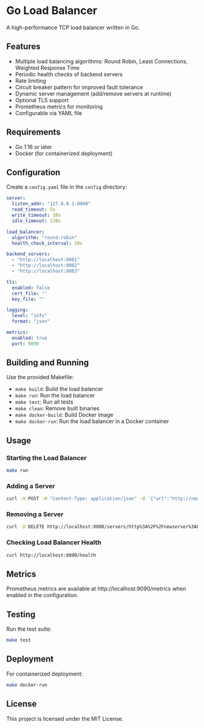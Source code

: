 # Go Load Balancer

A high-performance TCP load balancer written in Go.

## Features

- Multiple load balancing algorithms: Round Robin, Least Connections, Weighted Response Time
- Periodic health checks of backend servers
- Rate limiting
- Circuit breaker pattern for improved fault tolerance
- Dynamic server management (add/remove servers at runtime)
- Optional TLS support
- Prometheus metrics for monitoring
- Configurable via YAML file

## Requirements

- Go 1.16 or later
- Docker (for containerized deployment)

## Configuration

Create a `config.yaml` file in the `config` directory:

```yaml
server:
  listen_addr: "127.0.0.1:8080"
  read_timeout: 5s
  write_timeout: 10s
  idle_timeout: 120s

load_balancer:
  algorithm: "round-robin"
  health_check_interval: 10s

backend_servers:
  - "http://localhost:8081"
  - "http://localhost:8082"
  - "http://localhost:8083"

tls:
  enabled: false
  cert_file: ""
  key_file: ""

logging:
  level: "info"
  format: "json"

metrics:
  enabled: true
  port: 9090
```
## Building and Running

Use the provided Makefile:

- `make build`: Build the load balancer
- `make run`: Run the load balancer
- `make test`: Run all tests
- `make clean`: Remove built binaries
- `make docker-build`: Build Docker image
- `make docker-run`: Run the load balancer in a Docker container

## Usage

### Starting the Load Balancer

```bash
make run
```
### Adding a Server

```bash
curl -X POST -H "Content-Type: application/json" -d '{"url":"http://newserver:8080"}' http://localhost:8080/servers
```
### Removing a Server
```bash
curl -X DELETE http://localhost:8080/servers/http%3A%2F%2Fnewserver%3A8080
```
### Checking Load Balancer Health
```bash
curl http://localhost:8080/health
```
## Metrics
Prometheus metrics are available at http://localhost:9090/metrics when enabled in the configuration.

## Testing
Run the test suite:
``` bash
make test
```
## Deployment
For containerized deployment:
``` bash
make docker-run
```
## License

This project is licensed under the MIT License.
